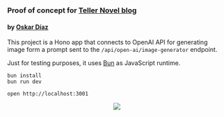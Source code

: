 ### Proof of concept for [Teller Novel blog](https://zenn.dev/p/tellernovel_inc)

#### by [Oskar Díaz](https://career.tellernovel.com/313494e3fec843c297d0033263d35942)

This project is a Hono app that connects to OpenAI API for generating image form a prompt sent to the `/api/open-ai/image-generator` endpoint.

Just for testing purposes, it uses [Bun](https://bun.sh/) as JavaScript runtime.

```
bun install
bun run dev
```

```
open http://localhost:3001
```


<p align="center">
  <img src="https://github.com/ikusuki/ai-love-open-ai/assets/4434945/9345b36b-6e72-4769-b0f6-7c312cee8ff8)https://github.com/ikusuki/ai-love-open-ai/assets/4434945/9345b36b-6e72-4769-b0f6-7c312cee8ff8" />

</p>
